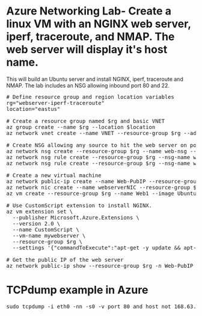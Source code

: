 # Azure Networking Lab- Create a linux VM with an NGINX web server, iperf, traceroute, and NMAP. The web server will display it's host name.

This will build an Ubuntu server and install NGINX, iperf, traceroute and NMAP. The lab includes an NSG allowing inbound port 80 and 22.

<pre lang="...">
# Define resource group and region location variables
rg="webserver-iperf-traceroute"
location="eastus"

# Create a resource group named $rg and basic VNET
az group create --name $rg --location $location
az network vnet create --name VNET --resource-group $rg --address-prefix 10.0.0.0/16 --subnet-name web --subnet-prefix 10.0.0.0/24

# Create NSG allowing any source to hit the web server on port 80
az network nsg create --resource-group $rg --name web-nsg --location $location
az network nsg rule create --resource-group $rg --nsg-name web-nsg --name allow-web --access Allow --protocol Tcp --direction Inbound --priority 100 --source-address-prefix "*" --source-port-range "*" --destination-address-prefix "*" --destination-port-range 80
az network nsg rule create --resource-group $rg --nsg-name web-nsg --name allow-ssh --access Allow --protocol Tcp --direction Inbound --priority 200 --source-address-prefix "*" --source-port-range "*" --destination-address-prefix "*" --destination-port-range 22

# Create a new virtual machine 
az network public-ip create --name Web-PubIP --resource-group $rg --location $location --allocation-method Static
az network nic create --name webserverNIC --resource-group $rg --subnet web --vnet VNET --public-ip-address Web-PubIP --ip-forwarding true --location $location --network-security-group web-nsg
az vm create --resource-group $rg --name Web1 --image Ubuntu2204 --location $location --admin-username azureuser --admin-password Msft123Msft123 --nics webserverNIC --size Standard_D8a_v4

# Use CustomScript extension to install NGINX.
az vm extension set \
  --publisher Microsoft.Azure.Extensions \
  --version 2.0 \
  --name CustomScript \
  --vm-name mywebserver \
  --resource-group $rg \
  --settings '{"commandToExecute":"apt-get -y update && apt-get -y install nginx && sudo apt update && sudo apt install iperf && sudo apt-get update && sudo apt-get install traceroute && sudo apt-get install nmap -y && hostname > /var/www/html/index.html"}'

# Get the public IP of the web server
az network public-ip show --resource-group $rg -n Web-PubIP --query "{address: ipAddress}" --output tsv
</pre>

# TCPdump example in Azure
<pre lang="...">
sudo tcpdump -i eth0 -nn -s0 -v port 80 and host not 168.63.129.16
</pre>
